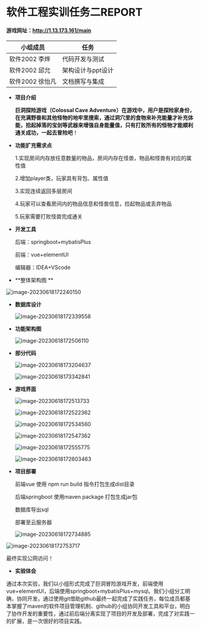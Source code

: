 # 软件工程实训任务二REPORT

#### 游戏网址：**http://1.13.173.161/main**

| 小组成员        | 任务              |
| --------------- | ----------------- |
| 软件2002 李烨   | 代码开发与测试    |
| 软件2002 邱允   | 架构设计与ppt设计 |
| 软件2002 徐怡凡 | 文档撰写与集成    |

- **项目介绍**

  **巨洞探险游戏（Colossal Cave Adventure）在游戏中，用户是探险家身份，在充满野兽和其他怪物的地牢里搜索，通过洞穴里的食物来补充能量才补充体能，拾起掉落的宝剑等武器来增强自身能量值，只有打败所有的怪物才能顺利通关成功，一起去冒险吧**！

- **功能扩充需求点**

  1.实现房间内存放任意数量的物品，房间内存在怪兽，物品和怪兽有对应的属性值

  2.增加player类，玩家具有背包、属性值

  3.实现连续返回多层房间

  4.玩家可以查看房间内的物品信息和怪兽信息，捡起物品或丢弃物品

  5.玩家需要打败怪兽完成通关

- **开发工具**

  后端：springboot+mybatisPlus

  前端：vue+elementUI

  编辑器：IDEA+VScode

- **整体架构图 **

![image-20230618172240150](http://qiniuyun.zhihuiguliao.com/myBlogImages_Mac/image-20230618172240150.png)

- **数据库设计**

  ![image-20230618172339558](http://qiniuyun.zhihuiguliao.com/myBlogImages_Mac/image-20230618172339558.png)

- **功能架构图**

  ![image-20230618172506110](http://qiniuyun.zhihuiguliao.com/myBlogImages_Mac/image-20230618172506110.png)

- **部分代码**

  ![image-20230618173204637](http://qiniuyun.zhihuiguliao.com/myBlogImages_Mac/image-20230618173204637.png)

  ![image-20230618173342841](http://qiniuyun.zhihuiguliao.com/myBlogImages_Mac/image-20230618173342841.png)

- **游戏界面**

  ![image-20230618172513733](http://qiniuyun.zhihuiguliao.com/myBlogImages_Mac/image-20230618172513733.png)

  ![image-20230618172522362](http://qiniuyun.zhihuiguliao.com/myBlogImages_Mac/image-20230618172522362.png)

  ![image-20230618172534560](http://qiniuyun.zhihuiguliao.com/myBlogImages_Mac/image-20230618172534560.png)

  ![image-20230618172547362](http://qiniuyun.zhihuiguliao.com/myBlogImages_Mac/image-20230618172547362.png)

  ![image-20230618172555775](http://qiniuyun.zhihuiguliao.com/myBlogImages_Mac/image-20230618172555775.png)

  ![image-20230618172603463](http://qiniuyun.zhihuiguliao.com/myBlogImages_Mac/image-20230618172603463.png)

- **项目部署**

  前端vue 使用 npm run build 指令打包生成dist目录
  
  后端springboot 使用maven package 打包生成jar包
  
  数据库导出sql
  
  部署至云服务器
  
  ![image-20230618172734885](http://qiniuyun.zhihuiguliao.com/myBlogImages_Mac/image-20230618172734885.png)

![image-20230618172753717](http://qiniuyun.zhihuiguliao.com/myBlogImages_Mac/image-20230618172753717.png)

最终实现公网访问！

- **实验体会**

​       通过本次实验，我们以小组形式完成了巨洞冒险游戏开发，前端使用vue+elementUI，后端使用springboot+mybatisPlus+mysql。我们小组分工明确，协同开发，通过使用git借助github最终一起完成了实践任务，每位成员都基本掌握了maven的软件项目管理机制、github的小组协同开发工具和平台，明白了协作开发的重要性，通过前后端分离实现了项目的开发及部署，完成了对实践一的扩展，是一次很好的项目实践。
